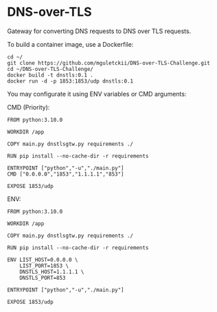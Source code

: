 # DNS-over-TLS

Gateway for converting DNS requests to DNS over TLS requests.

To build a container image, use a Dockerfile:

~~~
cd ~/
git clone https://github.com/mguletckii/DNS-over-TLS-Challenge.git
cd ~/DNS-over-TLS-Challenge/
docker build -t dnstls:0.1 .
docker run -d -p 1853:1853/udp dnstls:0.1
~~~

You may configurate it using ENV variables or CMD arguments:

CMD (Priority):
~~~
FROM python:3.10.0

WORKDIR /app

COPY main.py dnstlsgtw.py requirements ./
	 
RUN pip install --no-cache-dir -r requirements

ENTRYPOINT ["python","-u","./main.py"]
CMD ["0.0.0.0","1853","1.1.1.1","853"]

EXPOSE 1853/udp
~~~

ENV:
~~~
FROM python:3.10.0

WORKDIR /app

COPY main.py dnstlsgtw.py requirements ./
	 
RUN pip install --no-cache-dir -r requirements

ENV LIST_HOST=0.0.0.0 \
    LIST_PORT=1853 \
    DNSTLS_HOST=1.1.1.1 \
    DNSTLS_PORT=853 

ENTRYPOINT ["python","-u","./main.py"]

EXPOSE 1853/udp
~~~

